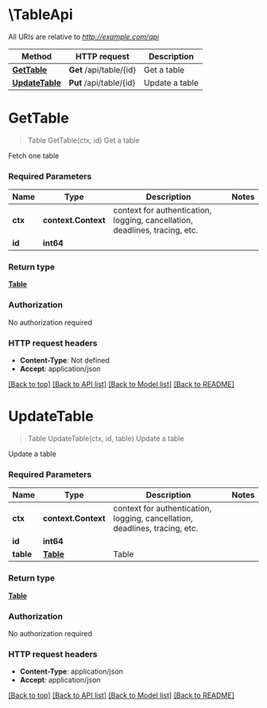 # \TableApi

All URIs are relative to *http://example.com/api*

Method | HTTP request | Description
------------- | ------------- | -------------
[**GetTable**](TableApi.md#GetTable) | **Get** /api/table/{id} | Get a table
[**UpdateTable**](TableApi.md#UpdateTable) | **Put** /api/table/{id} | Update a table


# **GetTable**
> Table GetTable(ctx, id)
Get a table

Fetch one table

### Required Parameters

Name | Type | Description  | Notes
------------- | ------------- | ------------- | -------------
 **ctx** | **context.Context** | context for authentication, logging, cancellation, deadlines, tracing, etc.
  **id** | **int64**|  | 

### Return type

[**Table**](Table.md)

### Authorization

No authorization required

### HTTP request headers

 - **Content-Type**: Not defined
 - **Accept**: application/json

[[Back to top]](#) [[Back to API list]](../README.md#documentation-for-api-endpoints) [[Back to Model list]](../README.md#documentation-for-models) [[Back to README]](../README.md)

# **UpdateTable**
> Table UpdateTable(ctx, id, table)
Update a table

Update a table

### Required Parameters

Name | Type | Description  | Notes
------------- | ------------- | ------------- | -------------
 **ctx** | **context.Context** | context for authentication, logging, cancellation, deadlines, tracing, etc.
  **id** | **int64**|  | 
  **table** | [**Table**](Table.md)| Table | 

### Return type

[**Table**](Table.md)

### Authorization

No authorization required

### HTTP request headers

 - **Content-Type**: application/json
 - **Accept**: application/json

[[Back to top]](#) [[Back to API list]](../README.md#documentation-for-api-endpoints) [[Back to Model list]](../README.md#documentation-for-models) [[Back to README]](../README.md)

